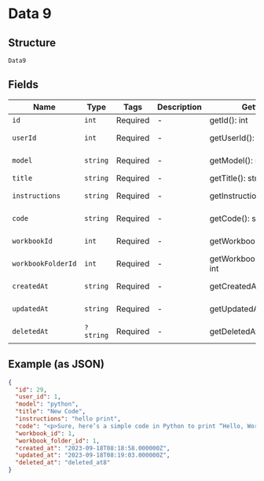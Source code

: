 
# Data 9

## Structure

`Data9`

## Fields

| Name | Type | Tags | Description | Getter | Setter |
|  --- | --- | --- | --- | --- | --- |
| `id` | `int` | Required | - | getId(): int | setId(int id): void |
| `userId` | `int` | Required | - | getUserId(): int | setUserId(int userId): void |
| `model` | `string` | Required | - | getModel(): string | setModel(string model): void |
| `title` | `string` | Required | - | getTitle(): string | setTitle(string title): void |
| `instructions` | `string` | Required | - | getInstructions(): string | setInstructions(string instructions): void |
| `code` | `string` | Required | - | getCode(): string | setCode(string code): void |
| `workbookId` | `int` | Required | - | getWorkbookId(): int | setWorkbookId(int workbookId): void |
| `workbookFolderId` | `int` | Required | - | getWorkbookFolderId(): int | setWorkbookFolderId(int workbookFolderId): void |
| `createdAt` | `string` | Required | - | getCreatedAt(): string | setCreatedAt(string createdAt): void |
| `updatedAt` | `string` | Required | - | getUpdatedAt(): string | setUpdatedAt(string updatedAt): void |
| `deletedAt` | `?string` | Required | - | getDeletedAt(): ?string | setDeletedAt(?string deletedAt): void |

## Example (as JSON)

```json
{
  "id": 29,
  "user_id": 1,
  "model": "python",
  "title": "New Code",
  "instructions": "hello print",
  "code": "<p>Sure, here’s a simple code in Python to print “Hello, World!”</p>\n<pre class=\"hljs\"><code><a class=\"copy-code\" onclick=\"copyCode(this)\" href=\"#\">Copy</a><span class=\"hljs-built_in\">print</span>(<span class=\"hljs-string\">\"Hello, World!\"</span>)\n</code></pre>",
  "workbook_id": 1,
  "workbook_folder_id": 1,
  "created_at": "2023-09-18T08:18:58.000000Z",
  "updated_at": "2023-09-18T08:19:03.000000Z",
  "deleted_at": "deleted_at8"
}
```

